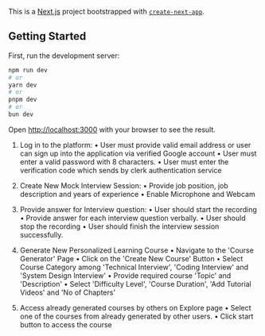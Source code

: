 This is a [Next.js](https://nextjs.org) project bootstrapped with [`create-next-app`](https://github.com/vercel/next.js/tree/canary/packages/create-next-app).

## Getting Started

First, run the development server:

```bash
npm run dev
# or
yarn dev
# or
pnpm dev
# or
bun dev
```

Open [http://localhost:3000](http://localhost:3000) with your browser to see the result.

1. Log in to the platform:
 • User must provide valid email address or user can sign up into the application via verified Google account
 • User must enter a valid password with 8 characters.
 • User must enter the verification code which sends by clerk authentication service

2. Create New Mock Interview Session:
 • Provide job position, job description and years of experience
 • Enable Microphone and Webcam

3. Provide answer for Interview question:
 • User should start the recording
 • Provide answer for each interview question verbally.
 • User should stop the recording
 • User should finish the interview session successfully.

4. Generate New Personalized Learning Course
 • Navigate to the 'Course Generator' Page
 • Click on the 'Create New Course' Button
 • Select Course Category among 'Technical Interview', 'Coding Interview' and 'System Design Interview'
 • Provide required course 'Topic' and 'Description'
 • Select 'Difficulty Level', 'Course Duration', 'Add Tutorial Videos' and 'No of Chapters'

5. Access already generated courses by others on Explore page
 • Select one of the courses from already generated by other users.
 • Click start button to access the course
